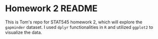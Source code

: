 # Homework 2 README

This is Tom's repo for STAT545 homework 2, which will explore the `gapminder` dataset. I used `dplyr` functionalities in `R` and utilized `ggplot2` to visualize the data.
